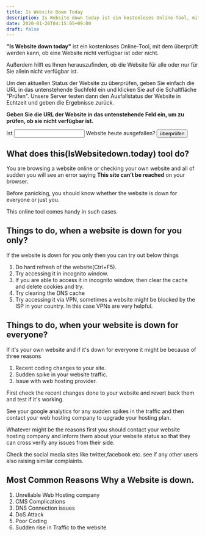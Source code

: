 ```yaml
---
title: Is Website Down Today
description: Is Website down today ist ein kostenloses Online-Tool, mit dem überprüft werden kann, ob eine Website nicht verfügbar ist oder nicht.
date: 2020-01-26T04:15:05+09:00
draft: false
---
```


**"Is Website down today"** ist ein kostenloses Online-Tool, mit dem überprüft werden kann, ob eine Website nicht verfügbar ist oder nicht.

Außerdem hilft es Ihnen herauszufinden, ob die Website für alle oder nur für Sie allein nicht verfügbar ist.

Um den aktuellen Status der Website zu überprüfen, geben Sie einfach die URL in das untenstehende Suchfeld ein und klicken Sie auf die Schaltfläche "Prüfen". Unsere Server testen dann den Ausfallstatus der Website in Echtzeit und geben die Ergebnisse zurück.

**Geben Sie die URL der Website in das untenstehende Feld ein, um zu prüfen, ob sie nicht verfügbar ist.**

Ist <input id="website"/> Website heute ausgefallen? <button id="check">überprüfen</button>

## What does this(IsWebsitedown.today) tool do?

You are browsing a website online or checking your own website and all of sudden you will see an error saying **This site can’t be reached** on your browser.

Before panicking, you should know whether the website is down for everyone or just you.

This online tool comes handy in such cases.

## Things to do, when a website is down for you only?

If the website is down for you only then you can try out below things

1. Do hard refresh of the website(Ctrl+F5).
2. Try accessing it in incognito window.
3. If you are able to access it in incognito window, then clear the cache and delete cookies and try.
4. Try clearing the DNS cache
5. Try accessing it via VPN, sometimes a website might be blocked by the ISP in your country. In this case VPNs are very helpful.

## Things to do, when your website is down for everyone?

If it's your own website and if it's down for everyone it might be because of three reasons

1. Recent coding changes to your site.
2. Sudden spike in your website traffic. 
3. Issue with web hosting provider.

First check the recent changes done to your website and revert back them and test if it's working. 

See your google analytics for any sudden spikes in the traffic and then contact your web hosting company to upgrade your hosting plan.

Whatever might be the reasons first you should contact your website hosting company and inform them about your website status so that they can cross verify any issues from their side.

Check the social media sites like twitter,facebook etc. see if any other users also raising similar complaints. 

## Most Common Reasons Why a Website is down.

1. Unreliable Web Hosting company
2. CMS Complications
3. DNS Connection issues
4. DoS Attack
5. Poor Coding
6. Sudden rise in Traffic to the website
